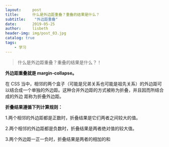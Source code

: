 ```yaml
---
layout:     post
title:      什么是外边距重叠？重叠的结果是什么？
subtitle:    "外边距重叠"
date:       2019-05-25
author:     lisbeth
header-img: img/post_03.jpg
catalog: true
tags:
    - 学习
---
```

 > 什么是外边距重叠？重叠的结果是什么？！


**外边距重叠就是 margin-collapse。**

在 CSS 当中，相邻的两个盒子（可能是兄弟关系也可能是祖先关系）的外边距可以结合成一个单独的外边距。这种合并外边距的方式被称为折叠，并且因而所结合成的外边
距称为折叠外边距。

**折叠结果遵循下列计算规则：**

1.两个相邻的外边距都是正数时，折叠结果是它们两者之间较大的值。

2.两个相邻的外边距都是负数时，折叠结果是两者绝对值的较大值。

3.两个外边距一正一负时，折叠结果是两者的相加的和
